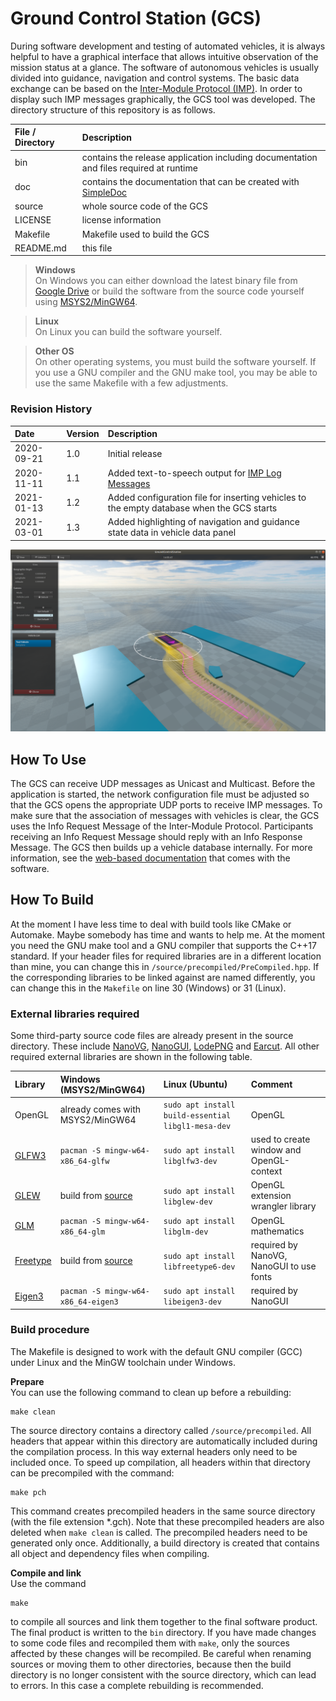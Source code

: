 # Ground Control Station (GCS)

During software development and testing of automated vehicles, it is always helpful to have a graphical interface that allows intuitive observation of the mission status at a glance.
The software of autonomous vehicles is usually divided into guidance, navigation and control systems.
The basic data exchange can be based on the [Inter-Module Protocol (IMP)](https://github.com/RobertDamerius/InterModuleProtocol).
In order to display such IMP messages graphically, the GCS tool was developed.
The directory structure of this repository is as follows.

| File / Directory   | Description                                                                                                  |
| :----------------- | :----------------------------------------------------------------------------------------------------------- |
| bin                | contains the release application including documentation and files required at runtime                       |
| doc                | contains the documentation that can be created with [SimpleDoc](https://github.com/RobertDamerius/SimpleDoc) |
| source             | whole source code of the GCS                                                                                 |
| LICENSE            | license information                                                                                          |
| Makefile           | Makefile used to build the GCS                                                                               |
| README.md          | this file                                                                                                    |


> **Windows**<br>
> On Windows you can either download the latest binary file from [Google Drive](https://drive.google.com/drive/folders/14GFyZsQlfEtYMduogP3NErJT3p2pbXHF?usp=sharing) or build the software from the source code yourself using [MSYS2/MinGW64](https://www.msys2.org).

> **Linux**<br>
> On Linux you can build the software yourself.

> **Other OS**<br>
> On other operating systems, you must build the software yourself. If you use a GNU compiler and the GNU make tool, you may be able to use the same Makefile with a few adjustments.

### Revision History
| Date        | Version  | Description                                                                                               |
| :---------- | :------- | :-------------------------------------------------------------------------------------------------------- |
| 2020-09-21  | 1.0      | Initial release                                                                                           |
| 2020-11-11  | 1.1      | Added text-to-speech output for [IMP Log Messages](https://github.com/RobertDamerius/InterModuleProtocol) |
| 2021-01-13  | 1.2      | Added configuration file for inserting vehicles to the empty database when the GCS starts                 |
| 2021-03-01  | 1.3      | Added highlighting of navigation and guidance state data in vehicle data panel                            |

![](bin/documentation/img/Overview.png)


## How To Use
The GCS can receive UDP messages as Unicast and Multicast.
Before the application is started, the network configuration file must be adjusted so that the GCS opens the appropriate UDP ports to receive IMP messages.
To make sure that the association of messages with vehicles is clear, the GCS uses the Info Request Message of the Inter-Module Protocol.
Participants receiving an Info Request Message should reply with an Info Response Message.
The GCS then builds up a vehicle database internally.
For more information, see the [web-based documentation](bin/documentation/) that comes with the software.

## How To Build
At the moment I have less time to deal with build tools like CMake or Automake.
Maybe somebody has time and wants to help me.
At the moment you need the GNU make tool and a GNU compiler that supports the C++17 standard.
If your header files for required libraries are in a different location than mine, you can change this in `/source/precompiled/PreCompiled.hpp`.
If the corresponding libraries to be linked against are named differently, you can change this in the `Makefile` on line 30 (Windows) or 31 (Linux).

### External libraries required
Some third-party source code files are already present in the source directory. These include
[NanoVG](https://github.com/memononen/nanovg), [NanoGUI](https://github.com/wjakob/nanogui), [LodePNG](https://github.com/lvandeve/lodepng) and [Earcut](https://github.com/mapbox/earcut).
All other required external libraries are shown in the following table.

| Library                                      | Windows (MSYS2/MinGW64)                               | Linux (Ubuntu)                                          | Comment                                          |
| :------------------------------------------- | :---------------------------------------------------- | :------------------------------------------------------ | :----------------------------------------------- |
| OpenGL                                       | already comes with MSYS2/MinGW64                      | `sudo apt install build-essential libgl1-mesa-dev`      | OpenGL                                           |
| [GLFW3](https://github.com/glfw/glfw)        | `pacman -S mingw-w64-x86_64-glfw`                     | `sudo apt install libglfw3-dev`                         | used to create window and OpenGL-context         |
| [GLEW](http://glew.sourceforge.net)          | build from [source](http://glew.sourceforge.net)      | `sudo apt install libglew-dev`                          | OpenGL extension wrangler library                |
| [GLM](https://github.com/g-truc/glm)         | `pacman -S mingw-w64-x86_64-glm`                      | `sudo apt install libglm-dev`                           | OpenGL mathematics                               |
| [Freetype](https://www.freetype.org)         | build from [source](https://www.freetype.org)         | `sudo apt install libfreetype6-dev`                     | required by NanoVG, NanoGUI to use fonts         |
| [Eigen3](https://gitlab.com/libeigen/eigen)  | `pacman -S mingw-w64-x86_64-eigen3`                   | `sudo apt install libeigen3-dev`                        | required by NanoGUI                              |


### Build procedure
The Makefile is designed to work with the default GNU compiler (GCC) under Linux and the MinGW toolchain under Windows.

**Prepare**<br>
You can use the following command to clean up before a rebuilding:
```
make clean
```
The source directory contains a directory called `/source/precompiled`.
All headers that appear within this directory are automatically included during the compilation process.
In this way external headers only need to be included once.
To speed up compilation, all headers within that directory can be precompiled with the command:
```
make pch
```
This command creates precompiled headers in the same source directory (with the file extension *.gch).
Note that these precompiled headers are also deleted when `make clean` is called.
The precompiled headers need to be generated only once.
Additionally, a build directory is created that contains all object and dependency files when compiling.


**Compile and link**<br>
Use the command
```
make
```
to compile all sources and link them together to the final software product.
The final product is written to the `bin` directory.
If you have made changes to some code files and recompiled them with `make`, only the sources affected by these changes will be recompiled.
Be careful when renaming sources or moving them to other directories, because then the build directory is no longer consistent with the source directory, which can lead to errors.
In this case a complete rebuilding is recommended.

